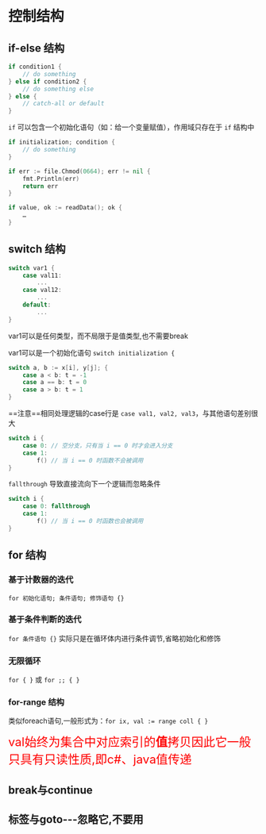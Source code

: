 # 控制结构

## if-else 结构

```go
if condition1 {
	// do something	
} else if condition2 {
	// do something else	
} else {
	// catch-all or default
}
```

`if` 可以包含一个初始化语句（如：给一个变量赋值），作用域只存在于 `if` 结构中

```go
if initialization; condition {
	// do something
}
```

```go
if err := file.Chmod(0664); err != nil {
	fmt.Println(err)
	return err
}

if value, ok := readData(); ok {	
	…
}
```

## switch 结构

```go
switch var1 {
	case val11:
		...
	case val12:
		...
	default:
		...
}
```

var1可以是任何类型，而不局限于是值类型,也不需要break

var1可以是一个初始化语句 `switch initialization {`

```go
switch a, b := x[i], y[j]; {
	case a < b: t = -1
	case a == b: t = 0
	case a > b: t = 1
}
```



==注意==相同处理逻辑的case行是 `case val1, val2, val3`，与其他语句差别很大

```go
switch i {
	case 0: // 空分支，只有当 i == 0 时才会进入分支
	case 1:
		f() // 当 i == 0 时函数不会被调用
}
```

`fallthrough` 导致直接流向下一个逻辑而忽略条件

```go
switch i {
	case 0: fallthrough
	case 1:
		f() // 当 i == 0 时函数也会被调用
}
```

## for 结构

### 基于计数器的迭代

`for 初始化语句; 条件语句; 修饰语句 {}`

### 基于条件判断的迭代

`for 条件语句 {}` 实际只是在循环体内进行条件调节,省略初始化和修饰

### 无限循环 

`for { }` 或 `for ;; { }`

### for-range 结构

类似foreach语句,一般形式为：`for ix, val := range coll { }`

<font size="5" color='red'>val始终为集合中对应索引的**值**拷贝因此它一般只具有只读性质,即c#、java值传递</font>

## break与continue

## 标签与goto---忽略它,不要用


